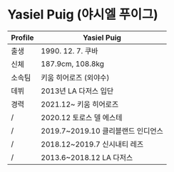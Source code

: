 # Yasiel Puig (야시엘 푸이그)

Profile | Yasiel Puig
--- | ---
출생 | 1990. 12. 7. 쿠바
신체 | 187.9cm, 108.8kg
소속팀 | 키움 히어로즈 (외야수)
데뷔 | 2013년 LA 다저스 입단
경력 | 2021.12~ 키움 히어로즈
/  | 2020.12 토로스 델 에스테
/  | 2019.7~2019.10 클리블랜드 인디언스
/  | 2018.12~2019.7 신시내티 레즈
/  | 2013.6~2018.12 LA 다저스
